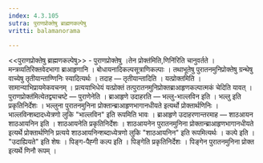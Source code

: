 ```yaml
---
index: 4.3.105
sutra: पुराणप्रोक्तेषु ब्राह्मणकल्पेषु
vritti: balamanorama

---
```

<<पुराणप्रोक्तेषु ब्राह्मणकल्पेषु>> - पुराणप्रोक्तेषु ।तेन प्रोक्त॑मिति,णिनि॑रिति चानुवर्तते । मन्त्रव्यतिरिक्तवेदभागा ब्राआहृणानि । बोधायनादिकल्पसूत्राणिकल्पाः । तथाभूतेषु पुरातनमुनिप्रोक्तेषु ग्रन्थेषु वाच्येषु तृतीयान्ताण्णिनिः स्यादित्यर्थः । तदाह — तृतीयान्तादिति । यत्प्रोक्तमिति । सामान्याभिप्रायमेकवचनम् । प्रत्ययाभिधेयं यत्प्रोक्तं तत्पुरातनमुनिप्रोक्तब्राआहृणकल्पात्मकं चेदिति यावत् ।पुराणप्रोक्त॑मित्येतद्व्याचष्टे — पुराणेनेति । ब्राआहृणे उदाहरति — भल्लु-भाल्लविन इति । भल्लु इति प्रकृतिनिर्देशः । भल्लुना पुरातनमुनिना प्रोक्तान्ब्राआहृणभागानधीयते इत्यर्थो प्रोक्तार्थणिनिः । भाल्लविन्शब्दादध्येत्रणो लुकि "भाल्लविन" इति रूपमिति भावः । ब्राआहृणे उदाहरणान्तरमाह — शाठआयन शाठआयनिन इति । शाठआयनेति प्रकृतिनिर्देशः । शाठआयनेन पुरातनमुनिना प्रोक्तान्ब्राआहृणभागानधीयते इत्यर्थे प्रोक्तार्थणिनि प्रत्यये शाठआयनिन्शब्दाध्येत्रणो लुकि "शाठआयनिन" इति रूपमित्यर्थः । कल्पे इति । "उदाह्यियते" इति शेषः । पिङ्ग-पैह्गी कल्प इति । पिङ्गेति प्रकृतिनिर्देशः । पिङ्गेन पुरातनमुनिना प्रोक्त इत्यर्थे णिनौ रूपम् । 